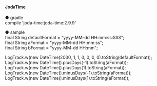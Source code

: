 #### JodaTime  

● gradle  
compile 'joda-time:joda-time:2.9.9'  

● sample  
final String defaultFormat = "yyyy-MM-dd HH:mm:ss:SSS";  
final String aFormat = "yyyy-MM-dd HH:mm:ss";  
final String bFormat = "yyyy-MM-dd HH:mm";  

LogTrack.w(new DateTime(2000, 1, 1, 0, 0, 0, 0).toString(defaultFormat));  
LogTrack.w(new DateTime().plusDays(-1).toString(aFormat));  
LogTrack.w(new DateTime().plusDays(1).toString(aFormat));  
LogTrack.w(new DateTime().minusDays(-1).toString(aFormat));  
LogTrack.w(new DateTime().minusDays(1).toString(aFormat));  


  
